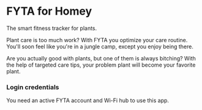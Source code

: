 # FYTA for Homey

The smart fitness tracker for plants.

Plant care is too much work? With FYTA you optimize your care routine. You'll soon feel like you're in a jungle camp, except you enjoy being there.

Are you actually good with plants, but one of them is always bitching? With the help of targeted care tips, your problem plant will become your favorite plant.

### Login credentials

You need an active FYTA account and Wi-Fi hub to use this app.
